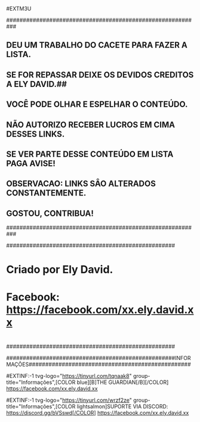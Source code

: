 #EXTM3U


###########################################################
##    DEU UM TRABALHO DO CACETE PARA FAZER A LISTA.      ##
## SE FOR REPASSAR DEIXE OS DEVIDOS CREDITOS A ELY DAVID.##
##       VOCÊ PODE OLHAR E ESPELHAR O CONTEÚDO.          ##
## NÃO AUTORIZO RECEBER LUCROS EM CIMA DESSES LINKS.     ##
## SE VER PARTE DESSE CONTEÚDO EM LISTA PAGA AVISE!      ##
##  OBSERVACAO: LINKS SÂO ALTERADOS CONSTANTEMENTE.      ##
##     GOSTOU, CONTRIBUA!                                ##
###########################################################



###################################################
#                                                 #
# Criado por Ely David.                           #
# Facebook: https://facebook.com/xx.ely.david.xx  #
#                                                 #
###################################################


###################################################INFORMAÇÕES#################################################



#EXTINF:-1 tvg-logo="https://tinyurl.com/tqnaak8" group-title="Informações",[COLOR blue][B]THE GUARDIAN[/B][/COLOR]
https://facebook.com/xx.ely.david.xx


#EXTINF:-1 tvg-logo="https://tinyurl.com/wrzf2ze" group-title="Informações",[COLOR lightsalmon]SUPORTE VIA DISCORD: https://discord.gg/bVSswd[/COLOR]
https://facebook.com/xx.ely.david.xx
